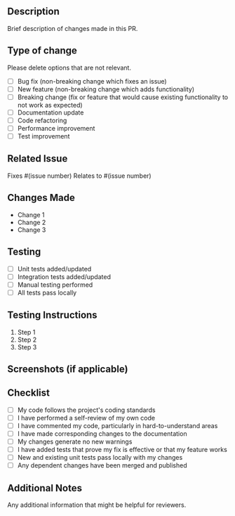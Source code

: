 ## Description
Brief description of changes made in this PR.

## Type of change
Please delete options that are not relevant.

- [ ] Bug fix (non-breaking change which fixes an issue)
- [ ] New feature (non-breaking change which adds functionality)
- [ ] Breaking change (fix or feature that would cause existing functionality to not work as expected)
- [ ] Documentation update
- [ ] Code refactoring
- [ ] Performance improvement
- [ ] Test improvement

## Related Issue
Fixes #(issue number)
Relates to #(issue number)

## Changes Made
- Change 1
- Change 2
- Change 3

## Testing
- [ ] Unit tests added/updated
- [ ] Integration tests added/updated
- [ ] Manual testing performed
- [ ] All tests pass locally

## Testing Instructions
1. Step 1
2. Step 2
3. Step 3

## Screenshots (if applicable)
<!-- Add screenshots here if your changes include UI modifications -->

## Checklist
- [ ] My code follows the project's coding standards
- [ ] I have performed a self-review of my own code
- [ ] I have commented my code, particularly in hard-to-understand areas
- [ ] I have made corresponding changes to the documentation
- [ ] My changes generate no new warnings
- [ ] I have added tests that prove my fix is effective or that my feature works
- [ ] New and existing unit tests pass locally with my changes
- [ ] Any dependent changes have been merged and published

## Additional Notes
Any additional information that might be helpful for reviewers.
